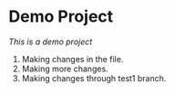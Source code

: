 # Demo Project

*This is a demo project*

1. Making changes in the file.
2. Making more changes.
3. Making changes through test1 branch.
